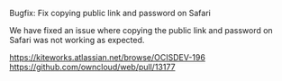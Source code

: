 Bugfix: Fix copying public link and password on Safari

We have fixed an issue where copying the public link and password on Safari was not working as expected.

https://kiteworks.atlassian.net/browse/OCISDEV-196
https://github.com/owncloud/web/pull/13177
